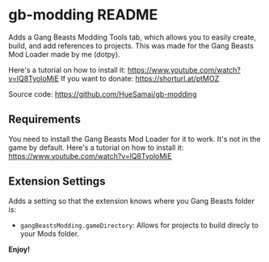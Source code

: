 # gb-modding README

Adds a Gang Beasts Modding Tools tab, which allows you to easily create, build, and add references to projects.
This was made for the Gang Beasts Mod Loader made by me (dotpy).

Here's a tutorial on how to install it: https://www.youtube.com/watch?v=lQ8TyoloMiE
If you want to donate: https://shorturl.at/ptMOZ

Source code: https://github.com/HueSamai/gb-modding

## Requirements

You need to install the Gang Beasts Mod Loader for it to work. It's not in the game by default.
Here's a tutorial on how to install it: https://www.youtube.com/watch?v=lQ8TyoloMiE

## Extension Settings

Adds a setting so that the extension knows where you Gang Beasts folder is:

* `gangBeastsModding.gameDirectory`: Allows for projects to build direcly to your Mods folder.

**Enjoy!**